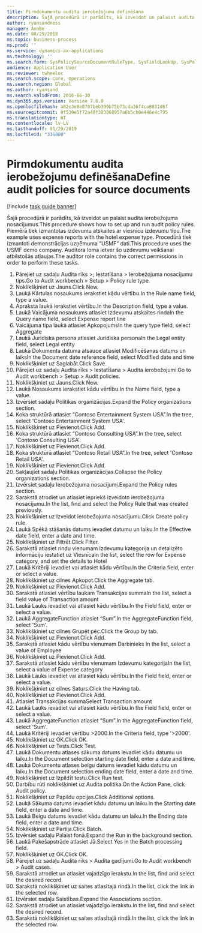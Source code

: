 ```yaml
---
title: Pirmdokumentu audita ierobežojumu definēšana
description: Šajā procedūrā ir parādīts, kā izveidot un palaist audita ierobežojuma nosacījumus.
author: ryansandness
manager: AnnBe
ms.date: 08/29/2018
ms.topic: business-process
ms.prod: ''
ms.service: dynamics-ax-applications
ms.technology: ''
ms.search.form: SysPolicySourceDocumentRuleType, SysFieldLookUp, SysPolicyListPage, SysPolicy, AuditPolicyRule, SysQueryForm, SysQueryFieldLookUp, AuditPolicyDateSelection, AuditPolicyAdditionalOption, BatchJob, CaseDetail
audience: Application User
ms.reviewer: twheeloc
ms.search.scope: Core, Operations
ms.search.region: Global
ms.author: ryansand
ms.search.validFrom: 2016-06-30
ms.dyn365.ops.version: Version 7.0.0
ms.openlocfilehash: a82c3e8e8787beb309b75b73cda36f4ca8031d6f
ms.sourcegitcommit: 0f530e5f72a40f383868957a6b5cb0e446e4c795
ms.translationtype: HT
ms.contentlocale: lv-LV
ms.lasthandoff: 01/29/2019
ms.locfileid: "336800"
---
```

# <a name="define-audit-policies-for-source-documents"></a><span data-ttu-id="797e0-103">Pirmdokumentu audita ierobežojumu definēšana</span><span class="sxs-lookup"><span data-stu-id="797e0-103">Define audit policies for source documents</span></span>

[!include [task guide banner](../../includes/task-guide-banner.md)]

<span data-ttu-id="797e0-104">Šajā procedūrā ir parādīts, kā izveidot un palaist audita ierobežojuma nosacījumus.</span><span class="sxs-lookup"><span data-stu-id="797e0-104">This procedure shows how to set up and run audit policy rules.</span></span> <span data-ttu-id="797e0-105">Piemērā tiek izmantotas izdevumu atskaites ar viesnīcu izdevumu tipu.</span><span class="sxs-lookup"><span data-stu-id="797e0-105">The example uses expense reports with the hotel expense type.</span></span> <span data-ttu-id="797e0-106">Procedūrā tiek izmantoti demonstrācijas uzņēmuma “USMF” dati.</span><span class="sxs-lookup"><span data-stu-id="797e0-106">This procedure uses the USMF demo company.</span></span> <span data-ttu-id="797e0-107">Auditora loma ietver šo uzdevumu veikšanai atbilstošās atļaujas.</span><span class="sxs-lookup"><span data-stu-id="797e0-107">The auditor role contains the correct permissions in order to perform these tasks.</span></span>

1. <span data-ttu-id="797e0-108">Pārejiet uz sadaļu Audita rīks >; Iestatīšana > Ierobežojuma nosacījumu tips.</span><span class="sxs-lookup"><span data-stu-id="797e0-108">Go to Audit workbench > Setup > Policy rule type.</span></span>
2. <span data-ttu-id="797e0-109">Noklikšķiniet uz Jauns.</span><span class="sxs-lookup"><span data-stu-id="797e0-109">Click New.</span></span>
3. <span data-ttu-id="797e0-110">Laukā Kārtulas nosaukums ierakstiet kādu vērtību.</span><span class="sxs-lookup"><span data-stu-id="797e0-110">In the Rule name field, type a value.</span></span>
4. <span data-ttu-id="797e0-111">Apraksta laukā ierakstiet vērtību.</span><span class="sxs-lookup"><span data-stu-id="797e0-111">In the Description field, type a value.</span></span>
5. <span data-ttu-id="797e0-112">Laukā Vaicājuma nosaukums atlasiet Izdevumu atskaites rinda</span><span class="sxs-lookup"><span data-stu-id="797e0-112">In the Query name field, select Expense report line</span></span>
6. <span data-ttu-id="797e0-113">Vaicājuma tipa laukā atlasiet Apkopojums</span><span class="sxs-lookup"><span data-stu-id="797e0-113">In the query type field, select Aggregate</span></span>
7. <span data-ttu-id="797e0-114">Laukā Juridiska persona atlasiet Juridiska persona</span><span class="sxs-lookup"><span data-stu-id="797e0-114">In the Legal entity field, select Legal entity</span></span>
8. <span data-ttu-id="797e0-115">Laukā Dokumenta datuma atsauce atlasiet Modificēšanas datums un laiks</span><span class="sxs-lookup"><span data-stu-id="797e0-115">In the Document date reference field, select Modified date and time</span></span>
9. <span data-ttu-id="797e0-116">Noklikšķiniet uz Saglabāt.</span><span class="sxs-lookup"><span data-stu-id="797e0-116">Click Save.</span></span>
10. <span data-ttu-id="797e0-117">Pārejiet uz sadaļu Audita rīks > Iestatīšana > Audita ierobežojumi.</span><span class="sxs-lookup"><span data-stu-id="797e0-117">Go to Audit workbench > Setup > Audit policies.</span></span>
11. <span data-ttu-id="797e0-118">Noklikšķiniet uz Jauns.</span><span class="sxs-lookup"><span data-stu-id="797e0-118">Click New.</span></span>
12. <span data-ttu-id="797e0-119">Laukā Nosaukums ierakstiet kādu vērtību.</span><span class="sxs-lookup"><span data-stu-id="797e0-119">In the Name field, type a value.</span></span>
13. <span data-ttu-id="797e0-120">Izvērsiet sadaļu Politikas organizācijas.</span><span class="sxs-lookup"><span data-stu-id="797e0-120">Expand the Policy organizations section.</span></span>
14. <span data-ttu-id="797e0-121">Koka struktūrā atlasiet “Contoso Entertainment System USA”.</span><span class="sxs-lookup"><span data-stu-id="797e0-121">In the tree, select 'Contoso Entertainment System USA'.</span></span>
15. <span data-ttu-id="797e0-122">Noklikšķiniet uz Pievienot.</span><span class="sxs-lookup"><span data-stu-id="797e0-122">Click Add.</span></span>
16. <span data-ttu-id="797e0-123">Koka struktūrā atlasiet “Contoso Consulting USA”.</span><span class="sxs-lookup"><span data-stu-id="797e0-123">In the tree, select 'Contoso Consulting USA'.</span></span>
17. <span data-ttu-id="797e0-124">Noklikšķiniet uz Pievienot.</span><span class="sxs-lookup"><span data-stu-id="797e0-124">Click Add.</span></span>
18. <span data-ttu-id="797e0-125">Koka struktūrā atlasiet “Contoso Retail USA”.</span><span class="sxs-lookup"><span data-stu-id="797e0-125">In the tree, select 'Contoso Retail USA'.</span></span>
19. <span data-ttu-id="797e0-126">Noklikšķiniet uz Pievienot.</span><span class="sxs-lookup"><span data-stu-id="797e0-126">Click Add.</span></span>
20. <span data-ttu-id="797e0-127">Sakļaujiet sadaļu Politikas organizācijas.</span><span class="sxs-lookup"><span data-stu-id="797e0-127">Collapse the Policy organizations section.</span></span>
21. <span data-ttu-id="797e0-128">Izvērsiet sadaļu Ierobežojuma nosacījumi.</span><span class="sxs-lookup"><span data-stu-id="797e0-128">Expand the Policy rules section.</span></span>
22. <span data-ttu-id="797e0-129">Sarakstā atrodiet un atlasiet iepriekš izveidoto ierobežojuma nosacījumu.</span><span class="sxs-lookup"><span data-stu-id="797e0-129">In the list, find and select the Policy Rule that was created previously.</span></span>
23. <span data-ttu-id="797e0-130">Noklikšķiniet uz Izveidot ierobežojuma nosacījumu.</span><span class="sxs-lookup"><span data-stu-id="797e0-130">Click Create policy rule.</span></span>
24. <span data-ttu-id="797e0-131">Laukā Spēkā stāšanās datums ievadiet datumu un laiku.</span><span class="sxs-lookup"><span data-stu-id="797e0-131">In the Effective date field, enter a date and time.</span></span>
25. <span data-ttu-id="797e0-132">Noklikšķiniet uz Filtrēt.</span><span class="sxs-lookup"><span data-stu-id="797e0-132">Click Filter.</span></span>
26. <span data-ttu-id="797e0-133">Sarakstā atlasiet rindu vienumam Izdevumu kategorija un detalizēto informāciju iestatiet uz Viesnīca</span><span class="sxs-lookup"><span data-stu-id="797e0-133">In the list, select the row for Expense category, and set the details to Hotel</span></span>
27. <span data-ttu-id="797e0-134">Laukā Kritēriji ievadiet vai atlasiet kādu vērtību.</span><span class="sxs-lookup"><span data-stu-id="797e0-134">In the Criteria field, enter or select a value.</span></span>
28. <span data-ttu-id="797e0-135">Noklikšķiniet uz cilnes Apkopot.</span><span class="sxs-lookup"><span data-stu-id="797e0-135">Click the Aggregate tab.</span></span>
29. <span data-ttu-id="797e0-136">Noklikšķiniet uz Pievienot.</span><span class="sxs-lookup"><span data-stu-id="797e0-136">Click Add.</span></span>
30. <span data-ttu-id="797e0-137">Sarakstā atlasiet vērtību laukam Transakcijas summa</span><span class="sxs-lookup"><span data-stu-id="797e0-137">In the list, select a field value of Transaction amount</span></span>
31. <span data-ttu-id="797e0-138">Laukā Lauks ievadiet vai atlasiet kādu vērtību.</span><span class="sxs-lookup"><span data-stu-id="797e0-138">In the Field field, enter or select a value.</span></span>
32. <span data-ttu-id="797e0-139">Laukā AggregateFunction atlasiet “Sum”.</span><span class="sxs-lookup"><span data-stu-id="797e0-139">In the AggregateFunction field, select 'Sum'.</span></span>
33. <span data-ttu-id="797e0-140">Noklikšķiniet uz cilnes Grupēt pēc.</span><span class="sxs-lookup"><span data-stu-id="797e0-140">Click the Group by tab.</span></span>
34. <span data-ttu-id="797e0-141">Noklikšķiniet uz Pievienot.</span><span class="sxs-lookup"><span data-stu-id="797e0-141">Click Add.</span></span>
35. <span data-ttu-id="797e0-142">Sarakstā atlasiet kādu vērtību vienumam Darbinieks </span><span class="sxs-lookup"><span data-stu-id="797e0-142">In the list, select a value of Employee</span></span> 
36. <span data-ttu-id="797e0-143">Noklikšķiniet uz Pievienot.</span><span class="sxs-lookup"><span data-stu-id="797e0-143">Click Add.</span></span>
37. <span data-ttu-id="797e0-144">Sarakstā atlasiet kādu vērtību vienumam Izdevumu kategorija</span><span class="sxs-lookup"><span data-stu-id="797e0-144">In the list, select a value of Expense category</span></span>
38. <span data-ttu-id="797e0-145">Laukā Lauks ievadiet vai atlasiet kādu vērtību.</span><span class="sxs-lookup"><span data-stu-id="797e0-145">In the Field field, enter or select a value.</span></span>
39. <span data-ttu-id="797e0-146">Noklikšķiniet uz cilnes Saturs.</span><span class="sxs-lookup"><span data-stu-id="797e0-146">Click the Having tab.</span></span>
40. <span data-ttu-id="797e0-147">Noklikšķiniet uz Pievienot.</span><span class="sxs-lookup"><span data-stu-id="797e0-147">Click Add.</span></span>
41. <span data-ttu-id="797e0-148">Atlasiet Transakcijas summa</span><span class="sxs-lookup"><span data-stu-id="797e0-148">Select Transaction amount</span></span>
42. <span data-ttu-id="797e0-149">Laukā Lauks ievadiet vai atlasiet kādu vērtību.</span><span class="sxs-lookup"><span data-stu-id="797e0-149">In the Field field, enter or select a value.</span></span>
43. <span data-ttu-id="797e0-150">Laukā AggregateFunction atlasiet “Sum”.</span><span class="sxs-lookup"><span data-stu-id="797e0-150">In the AggregateFunction field, select 'Sum'.</span></span>
44. <span data-ttu-id="797e0-151">Laukā Kritēriji ievadiet vērtību >2000.</span><span class="sxs-lookup"><span data-stu-id="797e0-151">In the Criteria field, type '>2000'.</span></span>
45. <span data-ttu-id="797e0-152">Noklikšķiniet uz OK.</span><span class="sxs-lookup"><span data-stu-id="797e0-152">Click OK.</span></span>
46. <span data-ttu-id="797e0-153">Noklikšķiniet uz Tests.</span><span class="sxs-lookup"><span data-stu-id="797e0-153">Click Test.</span></span>
47. <span data-ttu-id="797e0-154">Laukā Dokumentu atlases sākuma datums ievadiet kādu datumu un laiku.</span><span class="sxs-lookup"><span data-stu-id="797e0-154">In the Document selection starting date field, enter a date and time.</span></span>
48. <span data-ttu-id="797e0-155">Laukā Dokumentu atlases beigu datums ievadiet kādu datumu un laiku.</span><span class="sxs-lookup"><span data-stu-id="797e0-155">In the Document selection ending date field, enter a date and time.</span></span>
49. <span data-ttu-id="797e0-156">Noklikšķiniet uz Izpildīt testu.</span><span class="sxs-lookup"><span data-stu-id="797e0-156">Click Run test.</span></span>
50. <span data-ttu-id="797e0-157">Darbību rūtī noklikšķiniet uz Audita politika.</span><span class="sxs-lookup"><span data-stu-id="797e0-157">On the Action Pane, click Audit policy.</span></span>
51. <span data-ttu-id="797e0-158">Noklikšķiniet uz Papildu opcijas.</span><span class="sxs-lookup"><span data-stu-id="797e0-158">Click Additional options.</span></span>
52. <span data-ttu-id="797e0-159">Laukā Sākuma datums ievadiet kādu datumu un laiku.</span><span class="sxs-lookup"><span data-stu-id="797e0-159">In the Starting date field, enter a date and time.</span></span>
53. <span data-ttu-id="797e0-160">Laukā Beigu datums ievadiet kādu datumu un laiku.</span><span class="sxs-lookup"><span data-stu-id="797e0-160">In the Ending date field, enter a date and time.</span></span>
54. <span data-ttu-id="797e0-161">Noklikšķiniet uz Partija.</span><span class="sxs-lookup"><span data-stu-id="797e0-161">Click Batch.</span></span>
55. <span data-ttu-id="797e0-162">Izvērsiet sadaļu Palaist fonā.</span><span class="sxs-lookup"><span data-stu-id="797e0-162">Expand the Run in the background section.</span></span>
56. <span data-ttu-id="797e0-163">Laukā Pakešapstrāde atlasiet Jā.</span><span class="sxs-lookup"><span data-stu-id="797e0-163">Select Yes in the Batch processing field.</span></span>
57. <span data-ttu-id="797e0-164">Noklikšķiniet uz OK.</span><span class="sxs-lookup"><span data-stu-id="797e0-164">Click OK.</span></span>
58. <span data-ttu-id="797e0-165">Pārejiet uz sadaļu Audita rīks > Audita gadījumi.</span><span class="sxs-lookup"><span data-stu-id="797e0-165">Go to Audit workbench > Audit cases.</span></span>
59. <span data-ttu-id="797e0-166">Sarakstā atrodiet un atlasiet vajadzīgo ierakstu.</span><span class="sxs-lookup"><span data-stu-id="797e0-166">In the list, find and select the desired record.</span></span>
60. <span data-ttu-id="797e0-167">Sarakstā noklikšķiniet uz saites atlasītajā rindā.</span><span class="sxs-lookup"><span data-stu-id="797e0-167">In the list, click the link in the selected row.</span></span>
61. <span data-ttu-id="797e0-168">Izvērsiet sadaļu Saistības.</span><span class="sxs-lookup"><span data-stu-id="797e0-168">Expand the Associations section.</span></span>
62. <span data-ttu-id="797e0-169">Sarakstā atrodiet un atlasiet vajadzīgo ierakstu.</span><span class="sxs-lookup"><span data-stu-id="797e0-169">In the list, find and select the desired record.</span></span>
63. <span data-ttu-id="797e0-170">Sarakstā noklikšķiniet uz saites atlasītajā rindā.</span><span class="sxs-lookup"><span data-stu-id="797e0-170">In the list, click the link in the selected row.</span></span>

